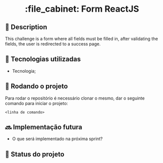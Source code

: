 <h1 align="center">:file_cabinet: Form ReactJS</h1>

## :memo: Description

This challenge is a form where all fields must be filled in, after validating the fields, the user is redirected to a success page.


## :wrench: Tecnologias utilizadas
* Tecnologia;

## :rocket: Rodando o projeto
Para rodar o repositório é necessário clonar o mesmo, dar o seguinte comando para iniciar o projeto:
```
<linha de comando>
```

## :soon: Implementação futura
* O que será implementado na próxima sprint?


## :dart: Status do projeto
